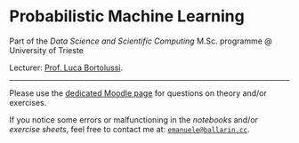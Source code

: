 # Probabilistic Machine Learning

Part of the *Data Science and Scientific Computing* M.Sc. programme @ University of Trieste

Lecturer: [Prof. Luca Bortolussi](https://ai-lab.units.it/?page_id=139).

---

Please use the [dedicated Moodle page](https://moodle2.units.it/mod/forum/view.php?id=303730) for questions on theory and/or exercises.

If you notice some errors or malfunctioning in the *notebooks* and/or *exercise sheets*, feel free to contact me at: [`emanuele@ballarin.cc`](mailto:emanuele@ballarin.cc).
